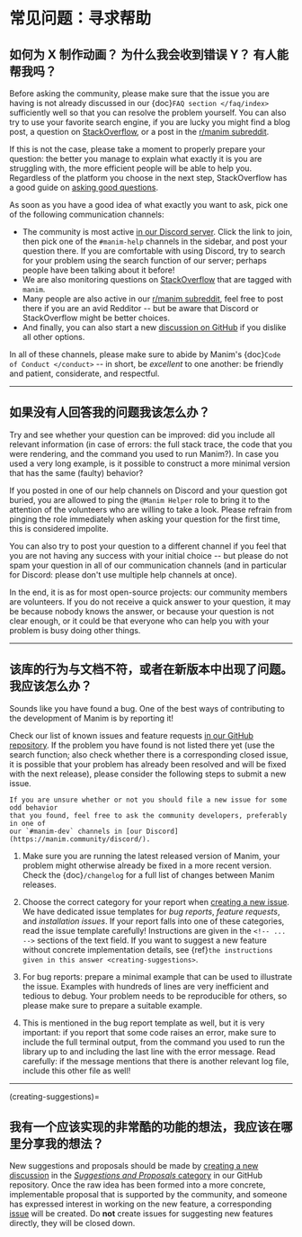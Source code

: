 # 常见问题：寻求帮助

## 如何为 X 制作动画？ 为什么我会收到错误 Y？ 有人能帮我吗？

Before asking the community, please make sure that the issue you are having
is not already discussed in our {doc}`FAQ section </faq/index>` sufficiently
well so that you can resolve the problem yourself. You can also try to
use your favorite search engine, if you are lucky you might find a blog post,
a question on [StackOverflow](https://stackoverflow.com/questions/tagged/manim),
or a post in the [r/manim subreddit](https://reddit.com/r/manim).

If this is not the case, please take a moment to properly prepare your question:
the better you manage to explain what exactly it is you are struggling with,
the more efficient people will be able to help you. Regardless of the platform
you choose in the next step, StackOverflow has a good guide on
[asking good questions](https://stackoverflow.com/help/how-to-ask).

As soon as you have a good idea of what exactly you want to ask, pick one of the
following communication channels:

- The community is most active [in our Discord server](https://manim.community/discord/).
  Click the link to join, then pick one of the `#manim-help` channels in the sidebar,
  and post your question there. If you are comfortable with using Discord, try to search
  for your problem using the search function of our server; perhaps people have been
  talking about it before!
- We are also monitoring questions on
  [StackOverflow](https://stackoverflow.com/questions/tagged/manim) that are tagged
  with `manim`.
- Many people are also active in our [r/manim subreddit](https://reddit.com/r/manim),
  feel free to post there if you are an avid Redditor -- but be aware that Discord
  or StackOverflow might be better choices.
- And finally, you can also start a new [discussion on GitHub](https://github.com/ManimCommunity/manim/discussions)
  if you dislike all other options.

In all of these channels, please make sure to abide by Manim's
{doc}`Code of Conduct </conduct>` -- in short, be *excellent* to one another:
be friendly and patient, considerate, and respectful.

---

## 如果没有人回答我的问题我该怎么办？

Try and see whether your question can be improved: did you include all relevant
information (in case of errors: the full stack trace, the code that you were
rendering, and the command you used to run Manim?). In case you used a very long
example, is it possible to construct a more minimal version that has the same
(faulty) behavior?

If you posted in one of our help channels on Discord and your question got buried,
you are allowed to ping the `@Manim Helper` role to bring it to the attention of
the volunteers who are willing to take a look. Please refrain from pinging the role
immediately when asking your question for the first time, this is considered impolite.

You can also try to post your question to a different channel if you feel that you
are not having any success with your initial choice -- but please do not spam your
question in all of our communication channels (and in particular for Discord:
please don't use multiple help channels at once).

In the end, it is as for most open-source projects: our community members are
volunteers. If you do not receive a quick answer to your question, it may be
because nobody knows the answer, or because your question is not clear enough,
or it could be that everyone who can help you with your problem is busy doing
other things.

---

## 该库的行为与文档不符，或者在新版本中出现了问题。 我应该怎么办？

Sounds like you have found a bug. One of the best ways of contributing to the
development of Manim is by reporting it!

Check our list of known issues and feature requests
[in our GitHub repository](https://github.com/ManimCommunity/manim/issues). If the
problem you have found is not listed there yet (use the search function; also check
whether there is a corresponding closed issue, it is possible that your problem
has already been resolved and will be fixed with the next release), please consider
the following steps to submit a new issue.

```{note}
If you are unsure whether or not you should file a new issue for some odd behavior
that you found, feel free to ask the community developers, preferably in one of
our `#manim-dev` channels in [our Discord](https://manim.community/discord/).
```

1. Make sure you are running the latest released version of Manim, your problem
   might otherwise already be fixed in a more recent version. Check the
   {doc}`/changelog` for a full list of changes between Manim releases.

2. Choose the correct category for your report when
   [creating a new issue](https://github.com/ManimCommunity/manim/issues/new/choose).
   We have dedicated issue templates for *bug reports*, *feature requests*, and
   *installation issues*. If your report falls into one of these
   categories, read the issue template carefully! Instructions are given in the
   `<!-- ... -->` sections of the text field. If you want to suggest a new feature
   without concrete implementation details, see
   {ref}`the instructions given in this answer <creating-suggestions>`.

3. For bug reports: prepare a minimal example that can be used to illustrate the
   issue. Examples with hundreds of lines are very inefficient and tedious to debug.
   Your problem needs to be reproducible for others, so please make sure to prepare
   a suitable example.

4. This is mentioned in the bug report template as well, but it is very important:
   if you report that some code raises an error, make sure to include the full
   terminal output, from the command you used to run the library up to and including
   the last line with the error message. Read carefully: if the message mentions
   that there is another relevant log file, include this other file as well!

---

(creating-suggestions)=

## 我有一个应该实现的非常酷的功能的想法，我应该在哪里分享我的想法？

New suggestions and proposals should be made by
[creating a new discussion](https://github.com/ManimCommunity/manim/discussions/new?category=suggestions-and-proposals)
in the [*Suggestions and Proposals* category](https://github.com/ManimCommunity/manim/discussions/categories/suggestions-and-proposals)
in our GitHub repository. Once the raw idea has been formed into a more concrete,
implementable proposal that is supported by the community, and someone has expressed
interest in working on the new feature, a corresponding
[issue](https://github.com/ManimCommunity/manim/issues) will be created. Do **not** create
issues for suggesting new features directly, they will be closed down.
